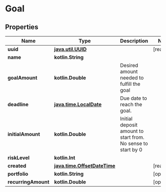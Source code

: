 
# Goal

## Properties
Name | Type | Description | Notes
------------ | ------------- | ------------- | -------------
**uuid** | [**java.util.UUID**](java.util.UUID.md) |  |  [readonly]
**name** | **kotlin.String** |  | 
**goalAmount** | **kotlin.Double** | Desired amount needed to fulfill the goal | 
**deadline** | [**java.time.LocalDate**](java.time.LocalDate.md) | Due date to reach the goal. | 
**initialAmount** | **kotlin.Double** | Initial deposit amount to start from. No sense to start by 0 | 
**riskLevel** | **kotlin.Int** |  | 
**created** | [**java.time.OffsetDateTime**](java.time.OffsetDateTime.md) |  |  [readonly]
**portfolio** | **kotlin.String** |  |  [optional]
**recurringAmount** | **kotlin.Double** |  |  [optional]



